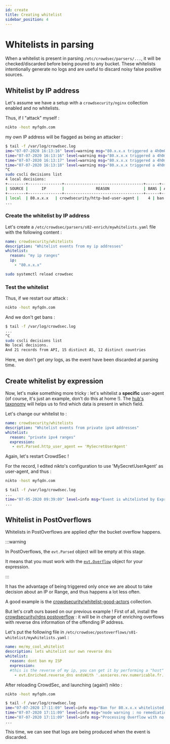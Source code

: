 ```yaml
---
id: create
title: Creating whitelist
sidebar_position: 4
---
```


# Whitelists in parsing

When a whitelist is present in parsing `/etc/crowdsec/parsers/...`, it will be checked/discarded before being poured to any bucket. These whitelists intentionally generate no logs and are useful to discard noisy false positive sources.

## Whitelist by IP address

Let's assume we have a setup with a `crowdsecurity/nginx` collection enabled and no whitelists.

Thus, if I "attack" myself :

```bash
nikto -host myfqdn.com
```

my own IP address will be flagged as being an attacker :

```bash
$ tail -f /var/log/crowdsec.log 
ime="07-07-2020 16:13:16" level=warning msg="80.x.x.x triggered a 4h0m0s ip ban remediation for [crowdsecurity/http-bad-user-agent]" bucket_id=cool-smoke event_time="2020-07-07 16:13:16.579581642 +0200 CEST m=+358819.413561109" scenario=crowdsecurity/http-bad-user-agent source_ip=80.x.x.x
time="07-07-2020 16:13:16" level=warning msg="80.x.x.x triggered a 4h0m0s ip ban remediation for [crowdsecurity/http-probing]" bucket_id=green-silence event_time="2020-07-07 16:13:16.737579458 +0200 CEST m=+358819.571558901" scenario=crowdsecurity/http-probing source_ip=80.x.x.x
time="07-07-2020 16:13:17" level=warning msg="80.x.x.x triggered a 4h0m0s ip ban remediation for [crowdsecurity/http-crawl-non_statics]" bucket_id=purple-snowflake event_time="2020-07-07 16:13:17.353641625 +0200 CEST m=+358820.187621068" scenario=crowdsecurity/http-crawl-non_statics source_ip=80.x.x.x
time="07-07-2020 16:13:18" level=warning msg="80.x.x.x triggered a 4h0m0s ip ban remediation for [crowdsecurity/http-sensitive-files]" bucket_id=small-hill event_time="2020-07-07 16:13:18.005919055 +0200 CEST m=+358820.839898498" scenario=crowdsecurity/http-sensitive-files source_ip=80.x.x.x
^C
sudo cscli decisions list
4 local decisions:
+--------+---------------+-----------------------------------+------+--------+---------+---------------------------+--------+------------+
| SOURCE |      IP       |              REASON               | BANS | ACTION | COUNTRY |            AS             | EVENTS | EXPIRATION |
+--------+---------------+-----------------------------------+------+--------+---------+---------------------------+--------+------------+
| local  | 80.x.x.x   | crowdsecurity/http-bad-user-agent |    4 | ban    | FR      | 21502 SFR SA              |     60 | 3h59m3s    |
...

```


### Create the whitelist by IP address

Let's create a `/etc/crowdsec/parsers/s02-enrich/mywhitelists.yaml` file with the following content :

```yaml
name: crowdsecurity/whitelists
description: "Whitelist events from my ip addresses"
whitelist:
  reason: "my ip ranges"
  ip:
    - "80.x.x.x"
```

```bash title="Reload CrowdSec"
sudo systemctl reload crowdsec
```

### Test the whitelist

Thus, if we restart our attack :

```bash
nikto -host myfqdn.com
```

And we don't get bans :

```bash
$ tail -f /var/log/crowdsec.log  
...
^C
sudo cscli decisions list
No local decisions.
And 21 records from API, 15 distinct AS, 12 distinct countries

```

Here, we don't get *any* logs, as the event have been discarded at parsing time.


## Create whitelist by expression

Now, let's make something more tricky : let's whitelist a **specific** user-agent (of course, it's just an example, don't do this at home !). The [hub's taxonomy](https://hub.crowdsec.net/fields) will helps us to find which data is present in which field.

Let's change our whitelist to :

```yaml
name: crowdsecurity/whitelists
description: "Whitelist events from private ipv4 addresses"
whitelist:
  reason: "private ipv4 ranges"
  expression:
   - evt.Parsed.http_user_agent == 'MySecretUserAgent'
```

Again, let's restart CrowdSec !

For the record, I edited nikto's configuration to use 'MySecretUserAgent' as user-agent, and thus :

```bash
nikto -host myfqdn.com
```

```bash
$ tail -f /var/log/crowdsec.log  
...
time="07-05-2020 09:39:09" level=info msg="Event is whitelisted by Expr !" filter= name=solitary-leaf stage=s02-enrich
...
```


## Whitelist in PostOverflows 


Whitelists in PostOverflows are applied *after* the bucket overflow happens.


:::warning

In PostOverflows, the `evt.Parsed` object will be empty at this stage.

It means that you must work with the [`evt.Overflow`](/expr/event.md#overflow-relevant-fields) object for your expression.

:::

It has the advantage of being triggered only once we are about to take decision about an IP or Range, and thus happens a lot less often.

A good example is the [crowdsecurity/whitelist-good-actors](https://hub.crowdsec.net/author/crowdsecurity/collections/whitelist-good-actors) collection.

But let's craft ours based on our previous example !
First of all, install the [crowdsecurity/rdns postoverflow](https://hub.crowdsec.net/author/crowdsecurity/configurations/rdns) : it will be in charge of enriching overflows with reverse dns information of the offending IP address.

Let's put the following file in `/etc/crowdsec/postoverflows/s01-whitelist/mywhitelists.yaml` :

```yaml
name: me/my_cool_whitelist
description: lets whitelist our own reverse dns
whitelist:
  reason: dont ban my ISP
  expression:
  #this is the reverse of my ip, you can get it by performing a "host" command on your public IP for example
    - evt.Enriched.reverse_dns endsWith '.asnieres.rev.numericable.fr.'
```

After reloading CrowdSec, and launching (again!) nikto :

```bash
nikto -host myfqdn.com
```


```bash
$ tail -f /var/log/crowdsec.log
ime="07-07-2020 17:11:09" level=info msg="Ban for 80.x.x.x whitelisted, reason [dont ban my ISP]" id=cold-sunset name=me/my_cool_whitelist stage=s01
time="07-07-2020 17:11:09" level=info msg="node warning : no remediation" bucket_id=blue-cloud event_time="2020-07-07 17:11:09.175068053 +0200 CEST m=+2308.040825320" scenario=crowdsecurity/http-probing source_ip=80.x.x.x
time="07-07-2020 17:11:09" level=info msg="Processing Overflow with no decisions 80.x.x.x performed 'crowdsecurity/http-probing' (11 events over 313.983994ms) at 2020-07-07 17:11:09.175068053 +0200 CEST m=+2308.040825320" bucket_id=blue-cloud event_time="2020-07-07 17:11:09.175068053 +0200 CEST m=+2308.040825320" scenario=crowdsecurity/http-probing source_ip=80.x.x.x
...

```

This time, we can see that logs are being produced when the event is discarded.

